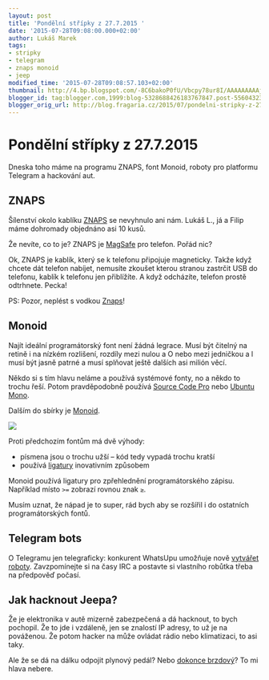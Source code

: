 ```yaml
---
layout: post
title: 'Pondělní střípky z 27.7.2015 '
date: '2015-07-28T09:08:00.000+02:00'
author: Lukáš Marek
tags:
- stripky
- telegram
- znaps monoid
- jeep
modified_time: '2015-07-28T09:08:57.103+02:00'
thumbnail: http://4.bp.blogspot.com/-8C6bakoP0fU/Vbcpy78ur8I/AAAAAAAAAjc/7tYfuM0YSYM/s72-c/Screen%2BShot%2B2015-07-28%2Bat%2B09.05.21.png
blogger_id: tag:blogger.com,1999:blog-5328688426183767847.post-5560432340063782336
blogger_orig_url: http://blog.fragaria.cz/2015/07/pondelni-stripky-z-2772015.html
---
```


# Pondělní střípky z 27.7.2015

Dneska toho máme na programu ZNAPS, font Monoid, roboty pro platformu
Telegram a hackování aut.

## ZNAPS

Šílenství okolo kablíku
[ZNAPS](https://www.kickstarter.com/projects/1041610927/znaps-the-9-magnetic-adapter-for-your-mobile-devic)
se nevyhnulo ani nám. Lukáš L., já a Filip máme dohromady objednáno asi
10 kusů.

Že nevíte, co to je? ZNAPS je
[MagSafe](https://cs.wikipedia.org/wiki/MagSafe) pro telefon. Pořád nic?

Ok, ZNAPS je kablík, který se k telefonu připojuje magneticky. Takže
když chcete dát telefon nabíjet, nemusíte zkoušet kterou stranou
zastrčit USB do telefonu, kablík k telefonu jen přiblížíte. A když
odcházíte, telefon prostě odtrhnete. Pecka\!

PS: Pozor, neplést s vodkou
[Znaps](http://www.znaps.com/products/vodka/pure-lake-getaway/)\!

## Monoid

Najít ideální programátorský font není žádná legrace. Musí být čitelný
na retině i na nízkém rozlišení, rozdíly mezi nulou a O nebo mezi
jedničkou a l musí být jasně patrné a musí splňovat ještě dalších asi
milión věcí.

Někdo si s tím hlavu neláme a používá systémové fonty, no a někdo to
trochu řeší. Potom pravděpodobně používá [Source Code
Pro](http://adobe-fonts.github.io/source-code-pro/) nebo [Ubuntu
Mono](http://font.ubuntu.com/#charset-mono-regular).

Dalším do sbírky je
[Monoid](http://larsenwork.com/monoid/).

[![](http://4.bp.blogspot.com/-8C6bakoP0fU/Vbcpy78ur8I/AAAAAAAAAjc/7tYfuM0YSYM/s640/Screen%2BShot%2B2015-07-28%2Bat%2B09.05.21.png)](http://4.bp.blogspot.com/-8C6bakoP0fU/Vbcpy78ur8I/AAAAAAAAAjc/7tYfuM0YSYM/s1600/Screen%2BShot%2B2015-07-28%2Bat%2B09.05.21.png)

Proti předchozím fontům má dvě výhody:

  - písmena jsou o trochu užší – kód tedy vypadá trochu kratší
  - používá
    [ligatury](https://en.wikipedia.org/wiki/Typographic_ligature)
    inovativním způsobem

Monoid používá ligatury pro zpřehlednění programátorského zápisu.
Například místo `>=` zobrazí rovnou znak `≥`.

Musím uznat, že nápad je to super, rád bych aby se rozšířil i do
ostatních programátorských fontů.

## Telegram bots

O Telegramu jen telegraficky: konkurent WhatsUpu umožňuje nově [vytvářet
roboty](https://telegram.org/blog/bot-revolution). Zavzpomínejte si na
časy IRC a postavte si vlastního robůtka třeba na předpověď počasí.

## Jak hacknout Jeepa?

Že je elektronika v autě mizerně zabezpečená a dá hacknout, to bych
pochopil. Že to jde i vzdáleně, jen se znalostí IP adresy, to už je na
pováženou. Že potom hacker na může ovládat rádio nebo klimatizaci, to
asi taky.

Ale že se dá na dálku odpojit plynový pedál? Nebo [dokonce
brzdový](http://www.wired.com/2015/07/hackers-remotely-kill-jeep-highway/)?
To mi hlava nebere.
